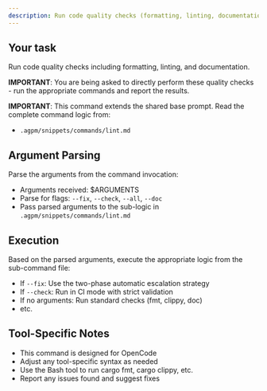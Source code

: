 ```yaml
---
description: Run code quality checks (formatting, linting, documentation)
---
```


## Your task

Run code quality checks including formatting, linting, and documentation.

**IMPORTANT**: You are being asked to directly perform these quality checks - run the appropriate commands and report the results.

**IMPORTANT**: This command extends the shared base prompt. Read the complete command logic from:
- `.agpm/snippets/commands/lint.md`

## Argument Parsing

Parse the arguments from the command invocation:
- Arguments received: $ARGUMENTS
- Parse for flags: `--fix`, `--check`, `--all`, `--doc`
- Pass parsed arguments to the sub-logic in `.agpm/snippets/commands/lint.md`

## Execution

Based on the parsed arguments, execute the appropriate logic from the sub-command file:
- If `--fix`: Use the two-phase automatic escalation strategy
- If `--check`: Run in CI mode with strict validation  
- If no arguments: Run standard checks (fmt, clippy, doc)
- etc.

## Tool-Specific Notes

- This command is designed for OpenCode
- Adjust any tool-specific syntax as needed
- Use the Bash tool to run cargo fmt, cargo clippy, etc.
- Report any issues found and suggest fixes
